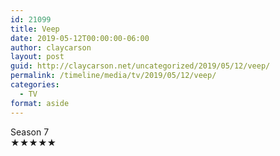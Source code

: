```yaml
---
id: 21099
title: Veep
date: 2019-05-12T00:00:00-06:00
author: claycarson
layout: post
guid: http://claycarson.net/uncategorized/2019/05/12/veep/
permalink: /timeline/media/tv/2019/05/12/veep/
categories:
  - TV
format: aside
---
```

<div class="media-details">Season 7</div>

<div class="media-creator"></div>

<div class="media-rating">★★★★★</div>